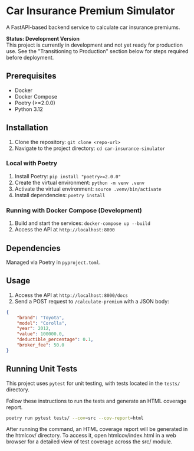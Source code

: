 # Car Insurance Premium Simulator

A FastAPI-based backend service to calculate car insurance premiums.

**Status: Development Version**  
This project is currently in development and not yet ready for production use. See the "Transitioning to Production" section below for steps required before deployment.

## Prerequisites
- Docker
- Docker Compose
- Poetry (>=2.0.0)
- Python 3.12

## Installation
1. Clone the repository: `git clone <repo-url>`
2. Navigate to the project directory: `cd car-insurance-simulator`

### Local with Poetry
1. Install Poetry: `pip install "poetry>=2.0.0"`
2. Create the virtual environment: `python -m venv .venv`
3. Activate the virtual environment: `source .venv/bin/activate`
4. Install dependencies: `poetry install`

### Running with Docker Compose (Development)
1. Build and start the services: `docker-compose up --build`
2. Access the API at `http://localhost:8000`

## Dependencies
Managed via Poetry in `pyproject.toml`.

## Usage
1. Access the API at `http://localhost:8000/docs`
2. Send a POST request to `/calculate-premium` with a JSON body:
```json
{
    "brand": "Toyota",
    "model": "Corolla",
    "year": 2012,
    "value": 100000.0,
    "deductible_percentage": 0.1,
    "broker_fee": 50.0
}
```

## Running Unit Tests
This project uses `pytest` for unit testing, with tests located in the `tests/` directory.

Follow these instructions to run the tests and generate an HTML coverage report.
```bash
poetry run pytest tests/ --cov=src --cov-report=html
```

After running the command, an HTML coverage report will be generated in the htmlcov/ directory. To access it, open htmlcov/index.html in a web browser for a detailed view of test coverage across the src/ module.

